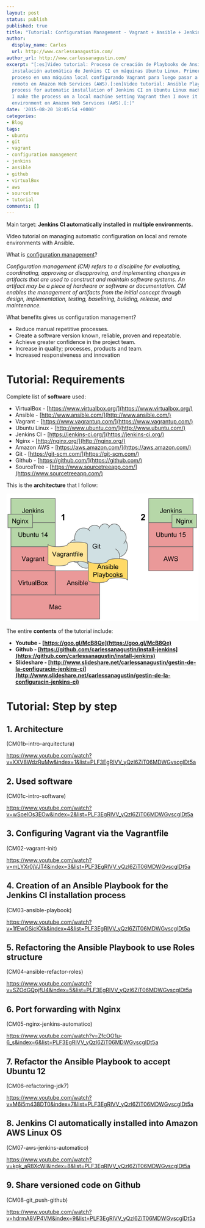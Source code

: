 ```yaml
---
layout: post
status: publish
published: true
title: "Tutorial: Configuration Management - Vagrant + Ansible + Jenkins"
author:
  display_name: Carles
  url: http://www.carlessanagustin.com/
author_url: http://www.carlessanagustin.com/
excerpt: "[:es]Video tutorial: Proceso de creación de Playbooks de Ansible para la
  instalación automática de Jenkins CI en máquinas Ubuntu Linux. Primero realizo el
  proceso en una máquina local configurando Vagrant para luego pasar a un entorno
  remoto en Amazon Web Services (AWS).[:en]Video tutorial: Ansible Playbook creation
  process for automatic installation of Jenkins CI on Ubuntu Linux machines. First
  I make the process on a local machine setting Vagrant then I move it to a remote
  environment on Amazon Web Services (AWS).[:]"
date: '2015-08-20 18:05:54 +0000'
categories:
- Blog
tags:
- ubuntu
- git
- vagrant
- configuration management
- jenkins
- ansible
- github
- virtualBox
- aws
- sourcetree
- tutorial
comments: []
---
```

Main target: **Jenkins CI automatically installed in multiple environments.**

Video tutorial on managing automatic configuration on local and remote environments with Ansible.

What is [configuration management](http://www.sei.cmu.edu/productlines/frame_report/config.man.htm)?

_Configuration management (CM) refers to a discipline for evaluating, coordinating, approving or disapproving, and implementing changes in artifacts that are used to construct and maintain software systems. An artifact may be a piece of hardware or software or documentation. CM enables the management of artifacts from the initial concept through design, implementation, testing, baselining, building, release, and maintenance._

What benefits gives us configuration management?

*   Reduce manual repetitive processes.
*   Create a software version known, reliable, proven and repeatable.
*   Achieve greater confidence in the project team.
*   Increase in quality; processes, products and team.
*   Increased responsiveness and innovation

# Tutorial: Requirements

Complete list of **software** used:

*   VirtualBox - [https://www.virtualbox.org/](https://www.virtualbox.org/)
*   Ansible - [http://www.ansible.com/](http://www.ansible.com/)
*   Vagrant - [https://www.vagrantup.com/](https://www.vagrantup.com/)
*   Ubuntu Linux - [http://www.ubuntu.com/](http://www.ubuntu.com/)
*   Jenkins CI - [https://jenkins-ci.org/](https://jenkins-ci.org/)
*   Nginx - [http://nginx.org/](http://nginx.org/)
*   Amazon AWS - [https://aws.amazon.com/](https://aws.amazon.com/)
*   Git - [https://git-scm.com/](https://git-scm.com/)
*   Github - [https://github.com/](https://github.com/)
*   SourceTree - [https://www.sourcetreeapp.com/](https://www.sourcetreeapp.com/)

This is the **architecture** that I follow:

[![Configuration Management - Arquitectura](/images/posts/2015/08/Configuration-Management-diagram.png)](/images/posts/2015/08/Configuration-Management-diagram.png)

The entire **contents** of the tutorial include:

*   **Youtube - [https://goo.gl/McB8Qe](https://goo.gl/McB8Qe)**
*   **Github - [https://github.com/carlessanagustin/install-jenkins](https://github.com/carlessanagustin/install-jenkins)**
*   **Slideshare - [http://www.slideshare.net/carlessanagustin/gestin-de-la-configuracin-jenkins-ci](http://www.slideshare.net/carlessanagustin/gestin-de-la-configuracin-jenkins-ci)**

# Tutorial: Step by step

## 1. Architecture

(CM01b-intro-arquitectura)

https://www.youtube.com/watch?v=XXV8WdzRuMw&index=1&list=PLF3EgRIVV_yQzl6ZiT06MDWGvscglDt5a

## 2\. Used software

(CM01c-intro-software)

https://www.youtube.com/watch?v=wSoelOs3EOw&index=2&list=PLF3EgRIVV_yQzl6ZiT06MDWGvscglDt5a

## 3. Configuring Vagrant via the Vagrantfile

(CM02-vagrant-init)

https://www.youtube.com/watch?v=mLYXr0jVJT4&index=3&list=PLF3EgRIVV_yQzl6ZiT06MDWGvscglDt5a

## 4\. Creation of an Ansible Playbook for the Jenkins CI installation process

(CM03-ansible-playbook)

https://www.youtube.com/watch?v=1fEwOSicKXk&index=4&list=PLF3EgRIVV_yQzl6ZiT06MDWGvscglDt5a

## 5\. Refactoring the Ansible Playbook to use Roles structure

(CM04-ansible-refactor-roles)

https://www.youtube.com/watch?v=SZOdGQpjfU4&index=5&list=PLF3EgRIVV_yQzl6ZiT06MDWGvscglDt5a

## 6\. Port forwarding with Nginx

(CM05-nginx-jenkins-automatico)

https://www.youtube.com/watch?v=ZfcOO1u-6_s&index=6&list=PLF3EgRIVV_yQzl6ZiT06MDWGvscglDt5a

## 7\. Refactor the Ansible Playbook to accept Ubuntu 12

(CM06-refactoring-jdk7)

https://www.youtube.com/watch?v=M6i5m438DT0&index=7&list=PLF3EgRIVV_yQzl6ZiT06MDWGvscglDt5a

## 8\. Jenkins CI automatically installed into Amazon AWS Linux OS

(CM07-aws-jenkins-automatico)

https://www.youtube.com/watch?v=kgk_aR8XcWI&index=8&list=PLF3EgRIVV_yQzl6ZiT06MDWGvscglDt5a

## 9\. Share versioned code on Github

(CM08-git_push-github)

https://www.youtube.com/watch?v=hdrmA8VP4VM&index=9&list=PLF3EgRIVV_yQzl6ZiT06MDWGvscglDt5a
